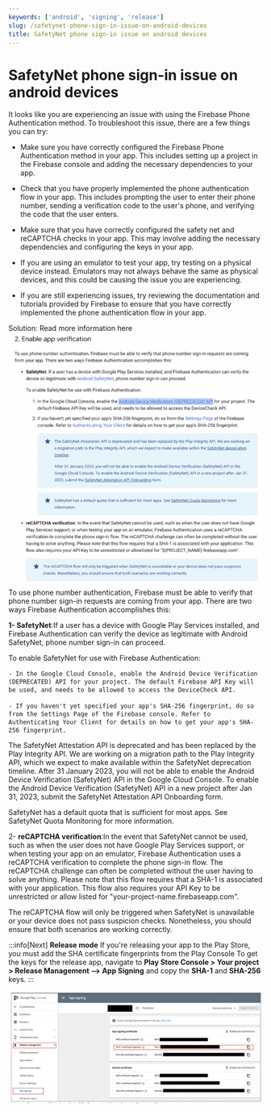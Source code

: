```yaml
---
keywords: ['android', 'signing', 'release']
slug: /safetynet-phone-sign-in-issue-on-android-devices
title: SafetyNet phone sign-in issue on android devices
---
```

# SafetyNet phone sign-in issue on android devices

It looks like you are experiencing an issue with using the Firebase Phone Authentication method. To troubleshoot this issue, there are a few things you can try:

- Make sure you have correctly configured the Firebase Phone Authentication method in your  app. This includes setting up a project in the Firebase console and adding the necessary dependencies to your app.

- Check that you have properly implemented the phone authentication flow in your app. This includes prompting the user to enter their phone number, sending a verification code to the user's phone, and verifying the code that the user enters.

- Make sure that you have correctly configured the safety net and reCAPTCHA checks in your app. This may involve adding the necessary dependencies and configuring the keys in your app.

- If you are using an emulator to test your app, try testing on a physical device instead. Emulators may not always behave the same as physical devices, and this could be causing the issue you are experiencing.

- If you are still experiencing issues, try reviewing the documentation and tutorials provided by Firebase to ensure that you have correctly implemented the phone authentication flow in your app.

Solution: Read more information here​
![](../assets/20250430121259958091.png)​
To use phone number authentication, Firebase must be able to verify that phone number sign-in requests are coming from your app. There are two ways Firebase Authentication accomplishes this:

**1- SafetyNet**:If a user has a device with Google Play Services installed, and Firebase Authentication can verify the device as legitimate with Android SafetyNet, phone number sign-in can proceed.

To enable SafetyNet for use with Firebase Authentication:

    - In the Google Cloud Console, enable the Android Device Verification (DEPRECATED) API for your project. The default Firebase API Key will be used, and needs to be allowed to access the DeviceCheck API.

    - If you haven't yet specified your app's SHA-256 fingerprint, do so from the Settings Page of the Firebase console. Refer to Authenticating Your Client for details on how to get your app's SHA-256 fingerprint.

The SafetyNet Attestation API is deprecated and has been replaced by the Play Integrity API. We are working on a migration path to the Play Integrity API, which we expect to make available within the SafetyNet deprecation timeline. After 31 January 2023, you will not be able to enable the Android Device Verification (SafetyNet) API in the Google Cloud Console. To enable the Android Device Verification (SafetyNet) API in a new project after Jan 31, 2023, submit the SafetyNet Attestation API Onboarding form.

SafetyNet has a default quota that is sufficient for most apps. See SafetyNet Quota Monitoring for more information.

2- **reCAPTCHA verification**:In the event that SafetyNet cannot be used, such as when the user does not have Google Play Services support, or when testing your app on an emulator, Firebase Authentication uses a reCAPTCHA verification to complete the phone sign-in flow. The reCAPTCHA challenge can often be completed without the user having to solve anything. Please note that this flow requires that a SHA-1 is associated with your application. This flow also requires your API Key to be unrestricted or allow listed for "your-project-name.firebaseapp.com".

The reCAPTCHA flow will only be triggered when SafetyNet is unavailable or your device does not pass suspicion checks. Nonetheless, you should ensure that both scenarios are working correctly.​

:::info[Next]
**Release mode** If you're releasing your app to the Play Store, you must add the SHA certificate fingerprints from the Play Console To get the keys for the release app, navigate to **Play Store Console &gt; Your project &gt; Release Management –&gt; App Signing** and copy the **SHA-1** and **SHA-256** keys.
:::





![](../assets/20250430121300291238.png)